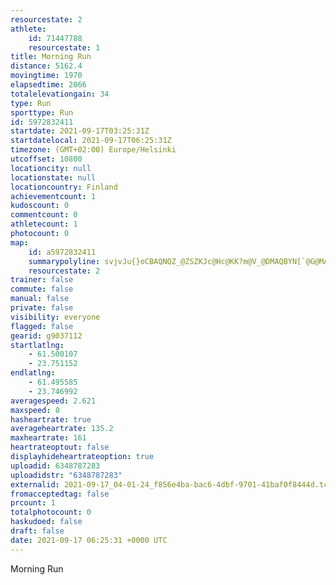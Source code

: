 ```yaml
---
resourcestate: 2
athlete:
    id: 71447788
    resourcestate: 1
title: Morning Run
distance: 5162.4
movingtime: 1970
elapsedtime: 2066
totalelevationgain: 34
type: Run
sporttype: Run
id: 5972832411
startdate: 2021-09-17T03:25:31Z
startdatelocal: 2021-09-17T06:25:31Z
timezone: (GMT+02:00) Europe/Helsinki
utcoffset: 10800
locationcity: null
locationstate: null
locationcountry: Finland
achievementcount: 1
kudoscount: 0
commentcount: 0
athletecount: 1
photocount: 0
map:
    id: a5972832411
    summarypolyline: svjvJu{}oCBAQNQZ_@ZSZKJc@Hc@KK?m@V_@DMAQBYN[`@G@MAECIB]Ne@\E@E?OSe@iA@kAQwA_@eCEq@My@?_@Fi@@iAFg@I_ADi@DMWMKOGSGMSQ{@}AKk@G?EBO?OLG@SCMSSc@QMMAO\GTILIROv@CX_@tAO`@QFgA~ADHNHPVFX?RP`@@FE\EJG?_@]i@}AIm@]oA_AuFS}@[kBMWOOU[]kAIKI[Wu@QMGAABAPDNDBH^LZB^Pf@@^\pARZBBH@Zk@bA}BBQFIJDJJVr@BDFFD?HEBM@MRw@f@wBb@aA`@i@J_@HIHC\g@f@YVGLKh@SLOPa@?Q^wBAYMi@AUDqA?o@NqADO`@_Cb@kBFQZi@RSp@{@?KNc@Fa@D_@AEKMBYd@wADMXYPAHDHRXVL\B\LZd@`@TFLCJIPAHBjAg@MZP?Ce@@q@Dc@A]FWLSRFf@BbAAZFf@_@j@KFGLJLFl@CNBJJ`@l@ZVRT^GR@fAaD?FJE`@}@PSHC@CF?NOPGRSNGHNd@BHATBJ?LGTUROL@t@UZC^ITMHEDBHN@NH|DF`@Bb@BzBAt@Fd@@TGlA@bACj@?|CJl@HNDb@b@fAFLLFFHTFHNNHV?LBFJPJLVPz@N`@NbARb@Jj@FRJRp@^FNRV\NJ?HBZXh@Xd@`@B?NMJAHFLNJ@t@U\Sh@IPBFAB@FLFDbAvAX{@L?CC@FRBTRLBt@jANt@DjAFf@NTJ`@@PEZAzALvC?dAANIh@GrAF~@?fADT^`A@N?VEb@BbCNpBKnAYr@Oh@]~@WdASd@WjBAZGZa@jCCd@Q`@ANSv@]z@Kl@Sx@O`AC`@MV]jBKHKVEVELGFEJKBBJAHKP?DAEIIIC?EJwA?uAQgB@iAAcBOuA?a@CSIg@BiBA{@CQKG][OAIDS@MHK?SNQDKF_@Hi@r@SHc@b@_Ah@UT]VKBQAKHi@AGDK?IDSNMDQNOBYEq@TID
    resourcestate: 2
trainer: false
commute: false
manual: false
private: false
visibility: everyone
flagged: false
gearid: g9037112
startlatlng:
    - 61.500107
    - 23.751152
endlatlng:
    - 61.495585
    - 23.746992
averagespeed: 2.621
maxspeed: 8
hasheartrate: true
averageheartrate: 135.2
maxheartrate: 161
heartrateoptout: false
displayhideheartrateoption: true
uploadid: 6348787283
uploadidstr: "6348787283"
externalid: 2021-09-17_04-01-24_f856e4ba-bac6-4dbf-9701-41baf0f8444d.tcx
fromacceptedtag: false
prcount: 1
totalphotocount: 0
haskudoed: false
draft: false
date: 2021-09-17 06:25:31 +0000 UTC
---
```

Morning Run